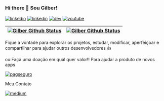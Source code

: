 ### Hi there 👋 Sou Gilber!

[![linkedin](https://img.shields.io/badge/GitHub-100000?style=for-the-badge&logo=github&logoColor=whitee)](https://github.com/gilbercs/gilbercs)
[![linkedin](https://img.shields.io/badge/LinkedIn-0077B5?style=for-the-badge&logo=linkedin&logoColor=white)](https://www.linkedin.com/in/gilbercs)
[![dev](https://img.shields.io/badge/dev.to-0A0A0A?style=for-the-badge&logo=devdotto&logoColor=white)](https://dev.to/gilbercs)
[![youtube](https://img.shields.io/badge/YouTube-FF0000?style=for-the-badge&logo=youtube&logoColor=white)](https://www.youtube.com/@gilbercs)

| <a href="https://github.com/gilbercs/gilbercs"><img align="center" src="https://github-readme-stats.vercel.app/api?username=gilbercs&show_icons=true&include_all_commits=true&theme=&hide_border=true" alt="Gilber Github Status"/></a> | <a href="https://github.com/gilbercs/gilbercs"><img align="center" src="https://github-readme-stats.vercel.app/api/top-langs/?username=gilbercs&hide_border=true" alt="Gilber Github Status"/></a> |
| ----------- | -------------- |

Fique a vontade para explorar os projetos, estudar, modificar, aperfeiçoar e compartilhar para ajudar outros desenvolvedores 👍

ou
Faça uma doação em qual quer valor!! Para ajudar a produto de novos apps

[![pagseguro](https://user-images.githubusercontent.com/72363971/211105996-6b34be98-38a8-4bcf-a1a2-ca73c4ade277.gif)](https://pag.ae/7Y_oN2HTJ)

Meu Contato

[![medium](https://img.shields.io/badge/WhatsApp-25D366?style=for-the-badge&logo=whatsapp&logoColor=white)](https://api.whatsapp.com/send?phone=92993124740)

<!--Top Repositorio
[![Readme Card](https://github-readme-stats.vercel.app/api/pin/?username=gilbercs&repo=cadastroClientes)](https://github.com/anuraghazra/github-readme-stats)
-->


